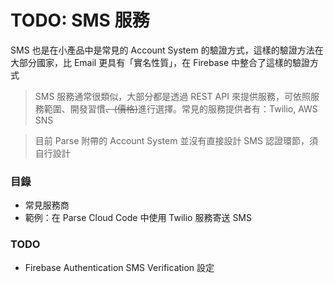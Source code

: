 # TODO: SMS 服務

SMS 也是在小產品中是常見的 Account System 的驗證方式，這樣的驗證方法在大部分國家，比 Email 更具有「實名性質」，在 Firebase 中整合了這樣的驗證方式

> SMS 服務通常很類似，大部分都是透過 REST API 來提供服務，可依照服務範圍、開發習慣~~、\(價格\)~~進行選擇。常見的服務提供者有：Twilio, AWS SNS

> 目前 Parse 附帶的 Account System 並沒有直接設計 SMS 認證環節，須自行設計

### 目錄

* 常見服務商
* 範例：在 Parse Cloud Code 中使用 Twilio 服務寄送 SMS

### TODO
* Firebase Authentication SMS Verification 設定